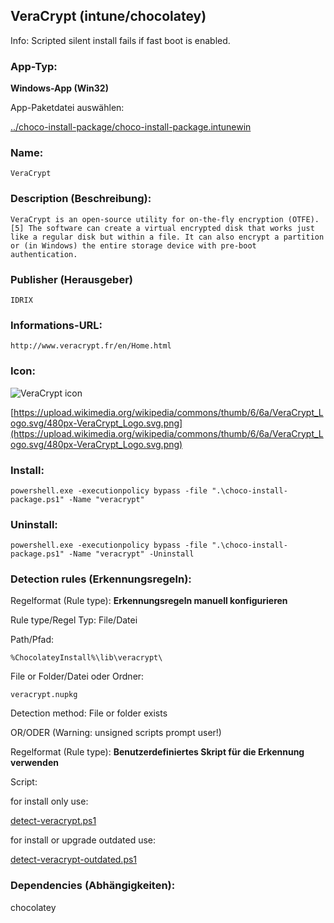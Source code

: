 ## VeraCrypt (intune/chocolatey)

Info: Scripted silent install fails if fast boot is enabled.

### App-Typ:

__Windows-App (Win32)__

App-Paketdatei auswählen:

[../choco-install-package/choco-install-package.intunewin](../choco-install-package/choco-install-package.intunewin?raw=true)


### Name:

```
VeraCrypt
```

### Description (Beschreibung):

```
VeraCrypt is an open-source utility for on-the-fly encryption (OTFE).[5] The software can create a virtual encrypted disk that works just like a regular disk but within a file. It can also encrypt a partition or (in Windows) the entire storage device with pre-boot authentication.
```

### Publisher (Herausgeber)

```
IDRIX
```


### Informations-URL:

```
http://www.veracrypt.fr/en/Home.html
```

### Icon:

![VeraCrypt icon](https://upload.wikimedia.org/wikipedia/commons/thumb/6/6a/VeraCrypt_Logo.svg/120px-VeraCrypt_Logo.svg.png)

[https://upload.wikimedia.org/wikipedia/commons/thumb/6/6a/VeraCrypt_Logo.svg/480px-VeraCrypt_Logo.svg.png](https://upload.wikimedia.org/wikipedia/commons/thumb/6/6a/VeraCrypt_Logo.svg/480px-VeraCrypt_Logo.svg.png)


### Install:
```
powershell.exe -executionpolicy bypass -file ".\choco-install-package.ps1" -Name "veracrypt"
```


### Uninstall:
```
powershell.exe -executionpolicy bypass -file ".\choco-install-package.ps1" -Name "veracrypt" -Uninstall
```


### Detection rules (Erkennungsregeln):

Regelformat (Rule type): __Erkennungsregeln manuell konfigurieren__

Rule type/Regel Typ: File/Datei

Path/Pfad:

```
%ChocolateyInstall%\lib\veracrypt\
```

File or Folder/Datei oder Ordner:

```
veracrypt.nupkg
```

Detection method: File or folder exists


OR/ODER (Warning: unsigned scripts prompt user!)

Regelformat (Rule type): __Benutzerdefiniertes Skript für die Erkennung verwenden__

Script:

for install only use:

[detect-veracrypt.ps1](./detect-veracrypt.ps1)

for install or upgrade outdated use:

[detect-veracrypt-outdated.ps1](./detect-veracrypt-outdated.ps1)

### Dependencies (Abhängigkeiten):

chocolatey
